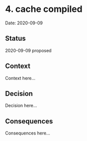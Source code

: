 # 4. cache compiled

Date: 2020-09-09

## Status

2020-09-09 proposed

## Context

Context here...

## Decision

Decision here...

## Consequences

Consequences here...
